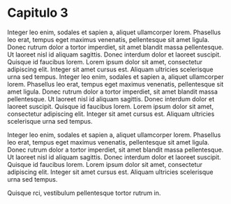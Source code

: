 # Capitulo 3


Integer leo enim, sodales et sapien a, aliquet ullamcorper lorem. Phasellus leo erat, tempus eget maximus venenatis, pellentesque sit amet ligula. Donec rutrum dolor a tortor imperdiet, sit amet blandit massa pellentesque. Ut laoreet nisl id aliquam sagittis. Donec interdum dolor et laoreet suscipit. Quisque id faucibus lorem. Lorem ipsum dolor sit amet, consectetur adipiscing elit. Integer sit amet cursus est. Aliquam ultricies scelerisque urna sed tempus.
Integer leo enim, sodales et sapien a, aliquet ullamcorper lorem. Phasellus leo erat, tempus eget maximus venenatis, pellentesque sit amet ligula. Donec rutrum dolor a tortor imperdiet, sit amet blandit massa pellentesque. Ut laoreet nisl id aliquam sagittis. Donec interdum dolor et laoreet suscipit. Quisque id faucibus lorem. Lorem ipsum dolor sit amet, consectetur adipiscing elit. Integer sit amet cursus est. Aliquam ultricies scelerisque urna sed tempus.

Integer leo enim, sodales et sapien a, aliquet ullamcorper lorem. Phasellus leo erat, tempus eget maximus venenatis, pellentesque sit amet ligula. Donec rutrum dolor a tortor imperdiet, sit amet blandit massa pellentesque. Ut laoreet nisl id aliquam sagittis. Donec interdum dolor et laoreet suscipit. Quisque id faucibus lorem. Lorem ipsum dolor sit amet, consectetur adipiscing elit. Integer sit amet cursus est. Aliquam ultricies scelerisque urna sed tempus.

Quisque rci, vestibulum pellentesque tortor rutrum in.